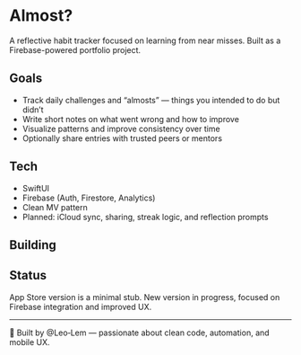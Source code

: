 # Almost?

A reflective habit tracker focused on learning from near misses. Built as a Firebase-powered portfolio project.

## Goals

- Track daily challenges and “almosts” — things you intended to do but didn’t  
- Write short notes on what went wrong and how to improve  
- Visualize patterns and improve consistency over time  
- Optionally share entries with trusted peers or mentors

## Tech

- SwiftUI  
- Firebase (Auth, Firestore, Analytics)  
- Clean MV pattern  
- Planned: iCloud sync, sharing, streak logic, and reflection prompts

## Building

## Status

App Store version is a minimal stub. New version in progress, focused on Firebase integration and improved UX.

---

👤 Built by @Leo‑Lem — passionate about clean code, automation, and mobile UX.
